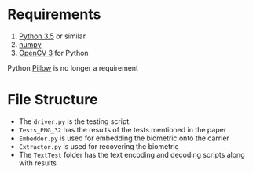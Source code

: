 # Requirements

1. [Python 3.5](https://www.python.org/downloads/release/python-350/) or similar
2. [numpy](http://www.numpy.org/)
3. [OpenCV 3](https://www.solarianprogrammer.com/2016/09/17/install-opencv-3-with-python-3-on-windows/) for Python

Python [Pillow](https://pypi.python.org/pypi/Pillow/) is no longer a requirement

# File Structure

- The `driver.py` is the testing script.
- `Tests_PNG_32` has the results of the tests mentioned in the paper
- `Embedder.py` is used for embedding the biometric onto the carrier
- `Extractor.py` is used for recovering the biometric
- The `TextTest` folder has the text encoding and decoding scripts along with results